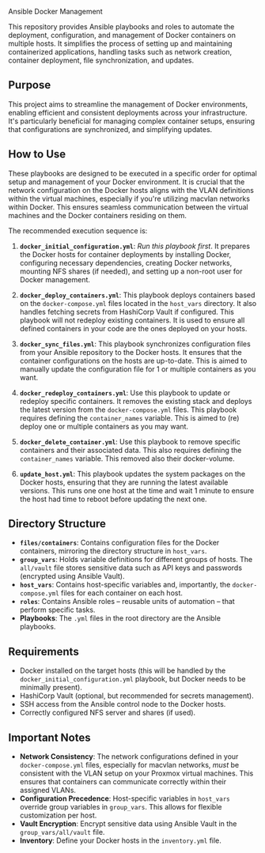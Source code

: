 Ansible Docker Management

This repository provides Ansible playbooks and roles to automate the deployment, configuration, and management of Docker containers on multiple hosts. It simplifies the process of setting up and maintaining containerized applications, handling tasks such as network creation, container deployment, file synchronization, and updates.

## Purpose

This project aims to streamline the management of Docker environments, enabling efficient and consistent deployments across your infrastructure. It's particularly beneficial for managing complex container setups, ensuring that configurations are synchronized, and simplifying updates.

## How to Use

These playbooks are designed to be executed in a specific order for optimal setup and management of your Docker environment.  It is crucial that the network configuration on the Docker hosts aligns with the VLAN definitions within the virtual machines, especially if you're utilizing macvlan networks within Docker.  This ensures seamless communication between the virtual machines and the Docker containers residing on them.

The recommended execution sequence is:

1. **`docker_initial_configuration.yml`**: *Run this playbook first*. It prepares the Docker hosts for container deployments by installing Docker, configuring necessary dependencies, creating Docker networks, mounting NFS shares (if needed), and setting up a non-root user for Docker management.

2. **`docker_deploy_containers.yml`**: This playbook deploys containers based on the `docker-compose.yml` files located in the `host_vars` directory. It also handles fetching secrets from HashiCorp Vault if configured. This playbook will not redeploy existing containers. It is used to ensure all defined containers in your code are the ones deployed on your hosts.

3. **`docker_sync_files.yml`**: This playbook synchronizes configuration files from your Ansible repository to the Docker hosts. It ensures that the container configurations on the hosts are up-to-date. This is aimed to manually update the configuration file for 1 or multiple containers as you want.

4. **`docker_redeploy_containers.yml`**: Use this playbook to update or redeploy specific containers. It removes the existing stack and deploys the latest version from the `docker-compose.yml` files. This playbook requires defining the `container_names` variable. This is aimed to (re) deploy one or multiple containers as you may want.

5. **`docker_delete_container.yml`**: Use this playbook to remove specific containers and their associated data. This also requires defining the `container_names` variable. This removed also their docker-volume.

6. **`update_host.yml`**: This playbook updates the system packages on the Docker hosts, ensuring that they are running the latest available versions. This runs one one host at the time and wait 1 minute to ensure the host had time to reboot before updating the next one.

## Directory Structure

*   **`files/containers`**:  Contains configuration files for the Docker containers, mirroring the directory structure in `host_vars`.
*   **`group_vars`**:  Holds variable definitions for different groups of hosts. The `all/vault` file stores sensitive data such as API keys and passwords (encrypted using Ansible Vault).
*   **`host_vars`**: Contains host-specific variables and, importantly, the `docker-compose.yml` files for each container on each host.
*   **`roles`**: Contains Ansible roles – reusable units of automation – that perform specific tasks.
*   **Playbooks**: The `.yml` files in the root directory are the Ansible playbooks.

## Requirements

*   Docker installed on the target hosts (this will be handled by the `docker_initial_configuration.yml` playbook, but Docker needs to be minimally present).
*   HashiCorp Vault (optional, but recommended for secrets management).
*   SSH access from the Ansible control node to the Docker hosts.
*   Correctly configured NFS server and shares (if used).

## Important Notes

*   **Network Consistency**: The network configurations defined in your `docker-compose.yml` files, especially for macvlan networks, *must* be consistent with the VLAN setup on your Proxmox virtual machines. This ensures that containers can communicate correctly within their assigned VLANs.
*   **Configuration Precedence**: Host-specific variables in `host_vars` override group variables in `group_vars`. This allows for flexible customization per host.
*   **Vault Encryption**: Encrypt sensitive data using Ansible Vault in the `group_vars/all/vault` file.
*   **Inventory**: Define your Docker hosts in the `inventory.yml` file.